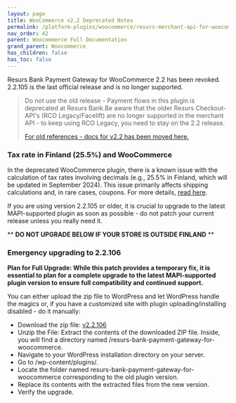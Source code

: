 ```yaml
---
layout: page
title: WooCommerce v2.2 Deprecated Notes
permalink: /platform-plugins/woocommerce/resurs-merchant-api-for-woocommerce/version22
nav_order: 42
parent: Woocommerce Full Documentation
grand_parent: Woocommerce
has_children: false
has_toc: false
---
```


Resurs Bank Payment Gateway for WooCommerce 2.2 has been revoked. 2.2.105 is the last official release and is no longer supported.

> Do not use the old release - Payment flows in this plugin is deprecated at
> Resurs Bank.Be aware that the older Resurs Checkout-API's (RCO
> Legacy/Facelift) are no longer supported in the merchant API - to keep
> using RCO Legacy, you need to stay on the 2.2 release.
>
> [For old references - docs for v2.2 has been moved here.](resurs-bank-payment-gateway-for-woocommerce--v2-2--resurs-checkout---simplified-flow/index.md)

### Tax rate in Finland (25.5%) and WooCommerce

In the deprecated WooCommerce plugin, there is a known issue with the calculation of tax rates involving decimals (e.g., 25.5% in Finland, which will be updated in September 2024). This issue primarily affects shipping calculations and, in rare cases, coupons. For more details, [read here](https://resursbankplugins.atlassian.net/browse/WOO-1320).

If you are using version 2.2.105 or older, it is crucial to upgrade to the latest MAPI-supported plugin as soon as possible - do not patch your current release unless you really need it.

** **DO NOT UPGRADE BELOW IF YOUR STORE IS OUTSIDE FINLAND** **


### Emergency upgrading to 2.2.106

**Plan for Full Upgrade: While this patch provides a temporary fix, it is essential to plan for a complete upgrade to the latest MAPI-supported plugin version to ensure full compatibility and continued support.**

You can either upload the zip file to WordPress and let WordPress handle the magics or, if you have a customized site with plugin uploading/installing disabled - do it manually:

* Download the zip file: [v2.2.106](/attachments/resurs-bank-payment-gateway-for-woocommerce-2.2.106.zip)
* Unzip the File: Extract the contents of the downloaded ZIP file. Inside, you will find a directory named /resurs-bank-payment-gateway-for-woocommerce.
* Navigate to your WordPress installation directory on your server.
* Go to /wp-content/plugins/.
* Locate the folder named resurs-bank-payment-gateway-for-woocommerce corresponding to the old plugin version.
* Replace its contents with the extracted files from the new version.
* Verify the upgrade.
